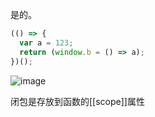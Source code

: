 是的。

```js
(() => {
  var a = 123;
  return (window.b = () => a);
})();
```
![image](https://user-images.githubusercontent.com/22932241/169678635-916d97f7-17b3-4776-b540-9d4b6c681ceb.png)

闭包是存放到函数的[[scope]]属性
